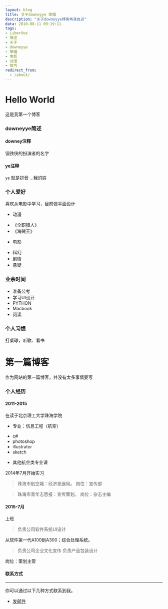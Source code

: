 ```yaml
---
layout: blog
title: 关于downeyye 草帽
description: "关于downeyye博客角落自述"
data: 2018-08-11 09:19:11
tags: 
- LiberXue
- 简述
- 关于
- downeyye
- 草帽
- 电影
- 动漫
- 技巧
redirect_from:
  - /about/
---
```


# Hello World
 
这是我第一个博客
  
### downeyye简述
 
#### downey注释
 
钢铁侠的扮演者的名字
 
#### ye注释
 
`ye` 就是拼音 ...我的姓
  
### 个人爱好

 喜欢从电影中学习，目前做平面设计
 
* 动漫
- 《全职猎人》 
- 《海贼王》

* 电影
 - 科幻 
 - 剧情
 - 悬疑
 
### 业余时间

- 准备公考
- 学习UI设计
- PYTHON
- Macbook
- 阅读

### 个人习惯
 
打桌球，听歌、看书
 
 
# 第一篇博客
 
作为网站的第一篇博客，并没有太多事情要写

 
 
### 个人经历

#### 2011-2015
在读于北京理工大学珠海学院
* 专业：信息工程（航空）
- c# 
- photoshop 
- illustrator 
- sketch
* 其他航空类专业课    


2014年7月开始实习
>珠海市航空城：经济发展局。
岗位：宣传部

> 珠海市青年志愿报：宣传策划。
岗位：杂志主编
 
 
#### 2015-7月
上班

> 负责公司软件系统UI设计

从软件第一代A100到A300；综合处理系统。

> 负责公司企业文化宣传
> 负责产品包装设计
 
岗位：策划主管
 


#### 联系方式
******
 
你可以通过以下几种方式联系到我。
 
* [发邮件](mailto:736202548@qq.com)
